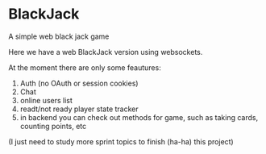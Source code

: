 # BlackJack
A simple web black jack game

Here we have a web BlackJack version using websockets. 

At the moment there are only some feautures:
1) Auth (no OAuth or session cookies)
2) Chat
3) online users list
4) readt/not ready player state tracker
5) in backend you can check out methods for game, such as taking cards, counting points, etc

(I just need to study more sprint topics to finish (ha-ha) this project)
